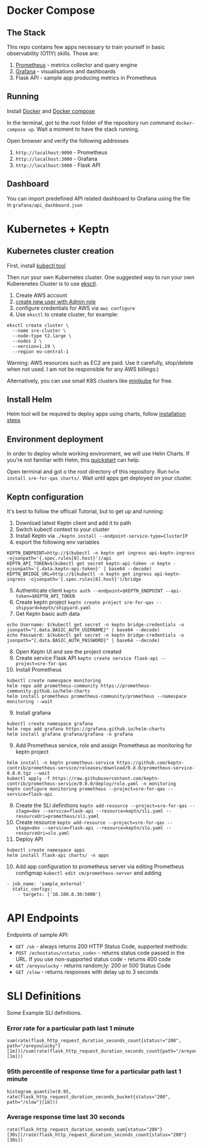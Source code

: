 # Docker Compose 
## The Stack
This repo contains few apps necessary to train yourself in basic observability (O11Y) skills. Those are:
1. [Prometheus](https://prometheus.io/) - metrics collector and query engine
2. [Grafana]() - visualisations and dashboards
3. Flask API - sample app producing metrics in Prometheus

## Running
Install [Docker](https://docs.docker.com/get-docker/) and [Docker compose](https://docs.docker.com/compose/install/)

In the terminal, got to the root folder of the repository run command `docker-compose up`. Wait a moment to have the stack running. 

Open browser and verify the following addresses
1. `http://localhost:9090` - Prometheus
1. `http://localhost:3000` - Grafana
3. `http://localhost:5000` - Flask API

## Dashboard
You can import predefined API related dashboard to Grafana using the file in `grafana/api_dashboard.json`

# Kubernetes + Keptn
## Kubernetes cluster creation
First, install [kubectl tool](https://kubernetes.io/docs/tasks/tools/#kubectl)

Then run your own Kubernetes cluster. One suggested way to run your own Kuberenetes Cluster is to use [eksctl](https://eksctl.io/).
1. Create AWS account
2. [create new user with Admin role](https://docs.aws.amazon.com/eks/latest/userguide/create-cluster.html) 
3. configure credentials for AWS via `aws configure` 
4. Use `eksctl` to create cluster, for example: 
```
eksctl create cluster \
  --name sre-cluster \
  --node-type t2.large \
  --nodes 2 \
  --version=1.19 \
  --region eu-central-1
```
Warning: AWS resources such as EC2 are paid. Use it carefully, stop/delete when not used. I am not be responsible for any AWS billings:)

Alternatively, you can use small K8S clusters like [minikube](https://minikube.sigs.k8s.io/docs/start/) for free.

## Install Helm
Helm tool will be required to deploy apps using charts, follow [installation steps](https://helm.sh/docs/intro/install/)

## Environment deployment
In order to deploy whole working environment, we will use Helm Charts. If you're not familiar with Helm, this [quickstart](https://helm.sh/docs/intro/quickstart/) can help. 

Open terminal and got o the root directory of this repository. Run `helm install sre-for-qas charts/`. Wait until apps get deployed on your cluster.

## Keptn configuration
It's best to follow the officail Tutorial, but to get up and running:
1. Download latest Keptn client and add it to path
2. Switch kubectl context to your cluster
3. Install Keptn via `./keptn install --endpoint-service-type=ClusterIP`
4. export the following env variables
```
KEPTN_ENDPOINT=http://$(kubectl -n keptn get ingress api-keptn-ingress -ojsonpath='{.spec.rules[0].host}')/api
KEPTN_API_TOKEN=$(kubectl get secret keptn-api-token -n keptn -ojsonpath='{.data.keptn-api-token}' | base64 --decode)
KEPTN_BRIDGE_URL=http://$(kubectl -n keptn get ingress api-keptn-ingress -ojsonpath='{.spec.rules[0].host}')/bridge
``` 
5. Authenticate client `keptn auth --endpoint=$KEPTN_ENDPOINT --api-token=$KEPTN_API_TOKEN`
6. Create keptn project `keptn create project sre-for-qas --shipyard=keptn/shipyard.yaml`
7. Get Keptn basic auth data
```
echo Username: $(kubectl get secret -n keptn bridge-credentials -o jsonpath="{.data.BASIC_AUTH_USERNAME}" | base64 --decode)
echo Password: $(kubectl get secret -n keptn bridge-credentials -o jsonpath="{.data.BASIC_AUTH_PASSWORD}" | base64 --decode)
```
8. Open Keptn UI and see the project created
9. Create service Flask API `keptn create service flask-api --project=sre-for-qas`
9. Install Prometheus
```
kubectl create namespace monitoring
helm repo add prometheus-community https://prometheus-community.github.io/helm-charts
helm install prometheus prometheus-community/prometheus --namespace monitoring --wait
```
9. Install grafana
```
kubectl create namespace grafana
helm repo add grafana https://grafana.github.io/helm-charts
helm install grafana grafana/grafana -n grafana
```
9. Add Prometheus service, role and assign Prometheus as monitoring for keptn project
```
helm install -n keptn prometheus-service https://github.com/keptn-contrib/prometheus-service/releases/download/0.8.0/prometheus-service-0.8.0.tgz --wait
kubectl apply -f https://raw.githubusercontent.com/keptn-contrib/prometheus-service/0.8.0/deploy/role.yaml -n monitoring
keptn configure monitoring prometheus --project=sre-for-qas --service=flask-api
```
9. Create the SLI definitions `keptn add-resource --project=sre-for-qas --stage=dev --service=flask-api --resource=keptn/sli.yaml --resourceUri=prometheus/sli.yaml`
9. Create resource `keptn add-resource --project=sre-for-qas --stage=dev --service=flask-api --resource=keptn/slo.yaml --resourceUri=slo.yaml`
10. Deploy API
```
kubectl create namespace apps
helm install flask-api charts/ -n apps
```
10. Add app configuration to prometheus server via editing Prometheus configmap `kubectl edit cm/prometheus-server` and adding
```
- job_name: 'sample_external'
  static_configs:
    - targets: ['10.100.8.30:5000']
```

# API Endpoints
Endpoints of sample API:
- `GET /ok` - always returns 200 HTTP Status Code, supported methods: 
- `POST /echostatus/<status_code>` - returns status code passed in the URL. If you use non-supported status code - returns 400 code
- `GET /areyoulucky` - returns random;ly: 200 or 500 Status Code
- `GET /slow` - returns responses with delay up to 3 seconds

# SLI Definitions
Some Example SLI definitions.

### Error rate for a particular path last 1 minute
```
sum(rate(flask_http_request_duration_seconds_count{status!="200", path="/areyoulucky"}[1m]))/sum(rate(flask_http_request_duration_seconds_count{path="/areyoulucky"}[1m]))
```

### 95th percentile of response time for a particular path last 1 minute
```
histogram_quantile(0.95, rate(flask_http_request_duration_seconds_bucket{status="200", path="/slow"}[1m]))
```

### Average response time last 30 seconds
```
rate(flask_http_request_duration_seconds_sum{status="200"}[30s])/rate(flask_http_request_duration_seconds_count{status="200"}[30s])
```